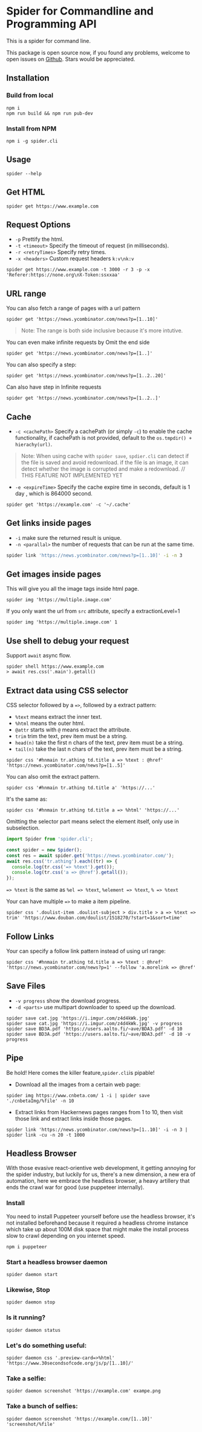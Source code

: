 # Spider for Commandline and Programming API

This is a spider for command line.

This package is open source now, if you found any problems, welcome to open issues on [Github](https://github.com/geeklog/spider.cli). Stars would be appreciated.

## Installation

### Build from local

```shell
npm i
npm run build && npm run pub-dev
```

### Install from NPM
```shell
npm i -g spider.cli
```

## Usage

```shell
spider --help
```

##  Get HTML

```shell
spider get https://www.example.com
```

## Request Options

- `-p` Prettify the html.
- `-t <timeout>` Specify the timeout of request (in milliseconds).
- `-r <retryTimes>` Specify retry times.
- `-x <headers>` Custom request headers `k:v\nk:v`
```shell
spider get https://www.example.com -t 3000 -r 3 -p -x 'Referer:https://none.org\nX-Token:ssxxaa'
```


## URL range

You can also fetch a range of pages with a url pattern

```shell
spider get 'https://news.ycombinator.com/news?p=[1..10]'
```

>  Note: The range is both side inclusive because it's more intutive.

You can even make infinite requests by Omit the end side

```shell
spider get 'https://news.ycombinator.com/news?p=[1..]'
```

You can also specify a step:

```shell
spider get 'https://news.ycombinator.com/news?p=[1..2..20]'
```

Can also have step in Infinite requests

```shell
spider get 'https://news.ycombinator.com/news?p=[1..2..]'
```

## Cache

- `-c <cachePath>` Specify a cachePath (or simply `-c`) to enable the cache functionality, if cachePath is not provided, default to the `os.tmpdir() + hierachy(url)`.
> Note: When using cache with `spider save`, `spdier.cli` can detect if the file is saved and avoid redownload. if the file is an image, it can detect whether the image is corrupted and make a redownload. // THIS FEATURE NOT IMPLEMENTED YET

- `-e <expireTime>` Specify the cache expire time in seconds, default is 1 day , which is 864000 second.

```shell
spider get 'https://example.com' -c '~/.cache' 
```

## Get links inside pages

- `-i` make sure the returned result is unique.
- `-n <parallal>` the number of requests that can be run at the same time.
```bash
spider link 'https://news.ycombinator.com/news?p=[1..10]' -i -n 3
```

## Get images inside pages

This will give you all the image tags inside html page.

```shell
spider img 'https://multiple.image.com'
```

If you only want the url from `src` attribute, specify a extractionLevel=1

```shell
spider img 'https://multiple.image.com' 1
```

## Use shell to debug your request

Support `await` async flow.
```shell
spider shell https://www.example.com
> await res.css('.main').getall()
```

## Extract data using CSS selector

CSS selector followed by a `=>`, followed by a extract pattern:

- `%text` means extract the inner text.
- `%html` means the outer html.
- `@attr` starts with `@` means extract the attribute.
- `trim` trim the text, prev item must be a string.
- `head(n)` take the first n chars of the text, prev item must be a string.
- `tail(n)` take the last n chars of the text, prev item must be a string.

```shell
spider css '#hnmain tr.athing td.title a => %text : @href' 'https://news.ycombinator.com/news?p=[1..5]'
```

You can also omit the extract pattern.

```shell
spider css '#hnmain tr.athing td.title a' 'https://...'
```

It's the same as:

```shell
spider css '#hnmain tr.athing td.title a => %html' 'https://...'
```

Omitting the selector part means select the element itself, only use in subselection.

```typescript
import Spider from 'spider.cli';

const spider = new Spider();
const res = await spider.get('https://news.ycombinator.com/');
await res.css('tr.athing').each((tr) => {
  console.log(tr.css('=> %text').get());
  console.log(tr.css('a => @href').getall());
});
```

`=> %text` is the same as `%el => %text`, `%element => %text`, `% => %text`

Your can have multiple `=>` to make a item pipeline.

```shell
spider css '.doulist-item .doulist-subject > div.title > a => %text => trim' 'https://www.douban.com/doulist/1518270/?start=1&sort=time'
```

## Follow Links

Your can specify a follow link pattern instead of using url range:

```shell
spider css '#hnmain tr.athing td.title a => %text : @href' 'https://news.ycombinator.com/news?p=1' --follow 'a.morelink => @href'
```

## Save Files

- `-v progress` show the download progress.
- `-d <parts>` use multipart downloader to speed up the download.

```
spider save cat.jpg 'https://i.imgur.com/z4d4kWk.jpg'
spider save cat.jpg 'https://i.imgur.com/z4d4kWk.jpg' -v progress
spider save BD3A.pdf 'https://users.aalto.fi/~ave/BDA3.pdf' -d 10
spider save BD3A.pdf 'https://users.aalto.fi/~ave/BDA3.pdf' -d 10 -v progress
```

## Pipe

Be hold! Here comes the killer feature,`spider.cli`is pipable!

- Download all the images from a certain web page:

```shell
spider img https://www.cnbeta.com/ 1 -i | spider save './cnbetaImg/%file' -n 10
```

- Extract links from Hackernews pages ranges from 1 to 10, then visit those link and extract links inside those pages.

```shell
spider link 'https://news.ycombinator.com/news?p=[1..10]' -i -n 3 | spider link -cu -n 20 -t 1000
```

## Headless Browser

With those evasive react-orientive web development, it getting annoying for the spider industry, but luckily for us, there's a new dimension, a new era of automation, here we embrace the headless browser, a heavy artillery that ends the crawl war for good (use puppeteer internally).

### Install
You need to install Puppeteer yourself before use the headless browser, it's not installed beforehand because it required a headless chrome instance which take up about 100M disk space that might make the install process slow to crawl depending on you internet speed.

```
npm i puppeteer
```

### Start a headless browser daemon

```shell
spider daemon start
```

### Likewise, Stop

```shell
spider daemon stop
```

### Is it running?

```shell
spider daemon status
```

### Let's do something useful:

```shell
spider daemon css '.preview-card=>%html' 'https://www.30secondsofcode.org/js/p/[1..10]/'
```

### Take a selfie:

```shell
spider daemon screenshot 'https://example.com' exampe.png
```

### Take a bunch of selfies:

```shell
spider daemon screenshot 'https://example.com/[1..10]' 'screenshot/%file'
```

